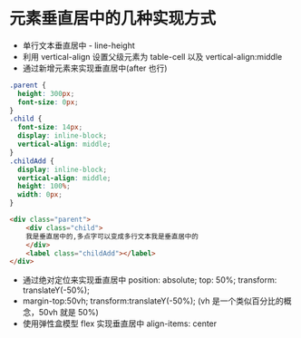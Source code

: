 # 元素垂直居中的几种实现方式

- 单行文本垂直居中 - line-height
- 利用 vertical-align 设置父级元素为 table-cell 以及 vertical-align:middle
- 通过新增元素来实现垂直居中(after 也行)

```css
.parent {
  height: 300px;
  font-size: 0px;
}
.child {
  font-size: 14px;
  display: inline-block;
  vertical-align: middle;
}
.childAdd {
  display: inline-block;
  vertical-align: middle;
  height: 100%;
  width: 0px;
}
```

```html
<div class="parent">
    <div class="child">
    我是垂直居中的,多点字可以变成多行文本我是垂直居中的
    </div>
    <label class="childAdd"></label>
</div>
```

- 通过绝对定位来实现垂直居中 position: absolute; top: 50%; transform: translateY(-50%);
- margin-top:50vh; transform:translateY(-50%); (vh 是一个类似百分比的概念，50vh 就是 50%)
- 使用弹性盒模型 flex 实现垂直居中 align-items: center
